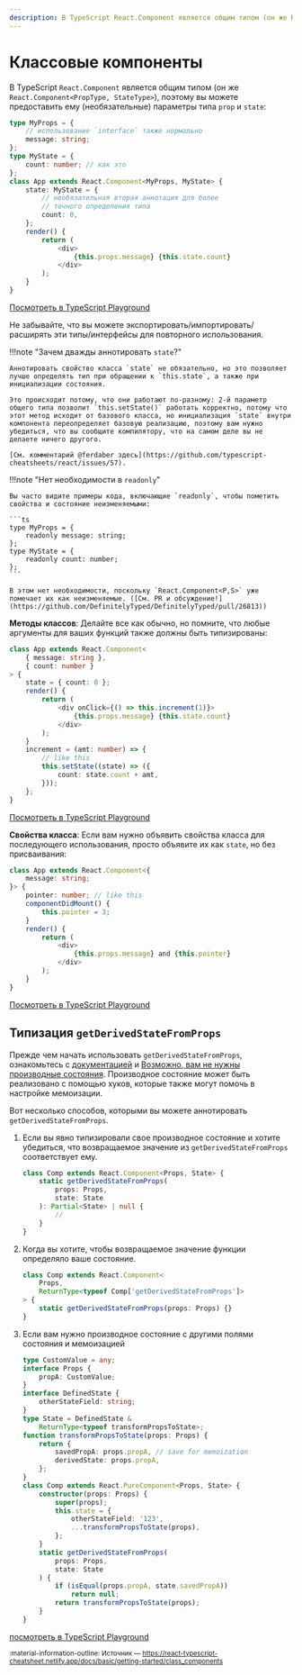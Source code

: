 ```yaml
---
description: В TypeScript React.Component является общим типом (он же React.Component&lt;PropType, StateType&gt;), поэтому вы можете предоставить ему (необязательные) параметры типа prop и state
---
```


# Классовые компоненты

В TypeScript `React.Component` является общим типом (он же `React.Component<PropType, StateType>`), поэтому вы можете предоставить ему (необязательные) параметры типа `prop` и `state`:

```ts
type MyProps = {
    // использование `interface` также нормально
    message: string;
};
type MyState = {
    count: number; // как это
};
class App extends React.Component<MyProps, MyState> {
    state: MyState = {
        // необязательная вторая аннотация для более
        // точного определения типа
        count: 0,
    };
    render() {
        return (
            <div>
                {this.props.message} {this.state.count}
            </div>
        );
    }
}
```

[Посмотреть в TypeScript Playground](https://www.typescriptlang.org/play/?jsx=2#code/JYWwDg9gTgLgBAJQKYEMDG8BmUIjgcilQ3wFgAoCmATzCTgFlqAFHMAZzgF44BvCuHAD0QuAFd2wAHYBzOAANpMJFEzok8uME4oANuwhwIAawFwQSduxQykALjjsYUaTIDcFAL4fyNOo2oAZRgUZW4+MzQIMSkYBykxEAAjFTdhUV1gY3oYAAttLx80XRQrOABBMDA4JAAPZSkAE05kdBgAOgBhXEgpJFiAHiZWCA4AGgDg0KQAPgjyQSdphyYpsJ5+BcF0ozAYYAgpPUckKKa4FCkpCBD9w7hMaDgUmGUoOD96aUwVfrQkMyCKIxOJwAAMZm8ZiITRUAAoAJTzbZwIgwMRQKRwOGA7YDRrAABuM1xKN4eW07TAbHY7QsVhsSE8fAptKWynawNinlJcAGQgJxNxCJ8gh55E8QA)

Не забывайте, что вы можете экспортировать/импортировать/расширять эти типы/интерфейсы для повторного использования.

!!!note "Зачем дважды аннотировать `state`?"

    Аннотировать свойство класса `state` не обязательно, но это позволяет лучше определять тип при обращении к `this.state`, а также при инициализации состояния.

    Это происходит потому, что они работают по-разному: 2-й параметр общего типа позволит `this.setState()` работать корректно, потому что этот метод исходит от базового класса, но инициализация `state` внутри компонента переопределяет базовую реализацию, поэтому вам нужно убедиться, что вы сообщите компилятору, что на самом деле вы не делаете ничего другого.

    [См. комментарий @ferdaber здесь](https://github.com/typescript-cheatsheets/react/issues/57).

!!!note "Нет необходимости в `readonly`"

    Вы часто видите примеры кода, включающие `readonly`, чтобы пометить свойства и состояние неизменяемыми:

    ```ts
    type MyProps = {
    	readonly message: string;
    };
    type MyState = {
    	readonly count: number;
    };
    ```

    В этом нет необходимости, поскольку `React.Component<P,S>` уже помечает их как неизменяемые. ([См. PR и обсуждение!](https://github.com/DefinitelyTyped/DefinitelyTyped/pull/26813))

**Методы классов**: Делайте все как обычно, но помните, что любые аргументы для ваших функций также должны быть типизированы:

```ts
class App extends React.Component<
    { message: string },
    { count: number }
> {
    state = { count: 0 };
    render() {
        return (
            <div onClick={() => this.increment(1)}>
                {this.props.message} {this.state.count}
            </div>
        );
    }
    increment = (amt: number) => {
        // like this
        this.setState((state) => ({
            count: state.count + amt,
        }));
    };
}
```

[Посмотреть в TypeScript Playground](https://www.typescriptlang.org/play/?jsx=2#code/JYWwDg9gTgLgBAJQKYEMDG8BmUIjgcilQ3wFgAoCtAGxQGc64BBMMOJADxiQDsATRsnQwAdAGFckHrxgAeAN5wQSBigDmSAFxw6MKMB5q4AXwA0cRWggBXHjG09rIAEZIoJgHwWKcHTBTccAC8FnBWtvZwAAwmANw+cET8bgAUAJTe5L6+RDDWUDxwKQnZcLJ8wABucBA8YtTAaADWQfLpwV4wABbAdCIGaETKdikAjGnGHiWlFt29ImA4YH3KqhrGsz19ugFIIuF2xtO+sgD0FZVTWdlp8ddH1wNDMsFFKCCRji5uGUFe8tNTqc4A0mkg4HM6NNISI6EgYABlfzcFI7QJ-IoA66lA6RNF7XFwADUcHeMGmxjStwSxjuxiAA)

**Свойства класса**: Если вам нужно объявить свойства класса для последующего использования, просто объявите их как `state`, но без присваивания:

```ts
class App extends React.Component<{
    message: string;
}> {
    pointer: number; // like this
    componentDidMount() {
        this.pointer = 3;
    }
    render() {
        return (
            <div>
                {this.props.message} and {this.pointer}
            </div>
        );
    }
}
```

[Посмотреть в TypeScript Playground](https://www.typescriptlang.org/play/?jsx=2#code/JYWwDg9gTgLgBAJQKYEMDG8BmUIjgcilQ3wFgAoCtAGxQGc64BBMMOJADxiQDsATRsnQwAdAGFckHrxgAeAN4U4cEEgYoA5kgBccOjCjAeGgNwUAvgD44i8sshHuUXTwCuIAEZIoJuAHo-OGpgAGskOBgAC2A6JTg0SQhpHhgAEWA+AFkIVxSACgBKGzjlKJiRBxTvOABeOABmMzs4cziifm9C4ublIhhXKB44PJLlOFk+YAA3S1GxmzK6CpwwJdV1LXM4FH4F6KXKp1aesdk-SZnRgqblY-MgA)

## Типизация `getDerivedStateFromProps`

Прежде чем начать использовать `getDerivedStateFromProps`, ознакомьтесь с [документацией](https://reactjs.org/docs/react-component.html#static-getderivedstatefromprops) и [Возможно, вам не нужны производные состояния](https://reactjs.org/blog/2018/06/07/you-probably-dont-need-derived-state.html). Производное состояние может быть реализовано с помощью хуков, которые также могут помочь в настройке мемоизации.

Вот несколько способов, которыми вы можете аннотировать `getDerivedStateFromProps`.

1.  Если вы явно типизировали свое производное состояние и хотите убедиться, что возвращаемое значение из `getDerivedStateFromProps` соответствует ему.

    ```ts
    class Comp extends React.Component<Props, State> {
        static getDerivedStateFromProps(
            props: Props,
            state: State
        ): Partial<State> | null {
            //
        }
    }
    ```

2.  Когда вы хотите, чтобы возвращаемое значение функции определяло ваше состояние.

    ```ts
    class Comp extends React.Component<
        Props,
        ReturnType<typeof Comp['getDerivedStateFromProps']>
    > {
        static getDerivedStateFromProps(props: Props) {}
    }
    ```

3.  Если вам нужно производное состояние с другими полями состояния и мемоизацией

    ```ts
    type CustomValue = any;
    interface Props {
        propA: CustomValue;
    }
    interface DefinedState {
        otherStateField: string;
    }
    type State = DefinedState &
        ReturnType<typeof transformPropsToState>;
    function transformPropsToState(props: Props) {
        return {
            savedPropA: props.propA, // save for memoization
            derivedState: props.propA,
        };
    }
    class Comp extends React.PureComponent<Props, State> {
        constructor(props: Props) {
            super(props);
            this.state = {
                otherStateField: '123',
                ...transformPropsToState(props),
            };
        }
        static getDerivedStateFromProps(
            props: Props,
            state: State
        ) {
            if (isEqual(props.propA, state.savedPropA))
                return null;
            return transformPropsToState(props);
        }
    }
    ```

[посмотреть в TypeScript Playground](https://www.typescriptlang.org/play/?jsx=2#code/JYWwDg9gTgLgBAJQKYEMDG8BmUIjgcilQ3wFgAoUSWOYAZwFEBHAVxQBs5tcD2IATFHQAWAOnpJWHMuQowAnmCRwAwizoxcANQ4tlAXjgoAdvIDcFYMZhIomdMoAKOMHTgBvCnDhgXAQQAuVXVNEB12PQtyAF9La1t7NGUAESRMKyR+AGUYFBsPLzgIGGFbHLykADFgJHZ+II0oKwBzKNjyBSU4cvzDVPTjTJ7lADJEJBgWKGMAFUUkAB5OpAhMOBgoEzpMaBBnCFcZiGGAPijMFmMMYAhjdc3jbd39w+PcmwAKXwO6IJe6ACUBXI3iIk2mwO83joKAAbpkXoEfC46KJvmA-AAaOAAehxcBh8K40DgICQIAgwAAXnkbsZCt5+LZgPDsu8kEF0aj0X5CtE2hQ0OwhG4VLgwHAkAAPGzGfhuZDoGCiRxTJBi8C3JDWBb-bGnSFwNC3RosDDQL4ov4ooGeEFQugsJRQS0-AFRKHrYT0UQaCpwQx2z3eYqlKDDaq1epwABEAEYAEwAZhjmIZUNEmY2Wx2UD2KKOw1drgB6f5fMKfpgwDQcGaE1STVZEZw+Z+xd+cD1BPZQWGtvTwDWH3ozDY7A7aP82KrSF9cIR-gBQLBUzuxhY7HYHqhq4h2ceubbryLXPdFZiQA)

<small>:material-information-outline: Источник &mdash; <https://react-typescript-cheatsheet.netlify.app/docs/basic/getting-started/class_components></small>
